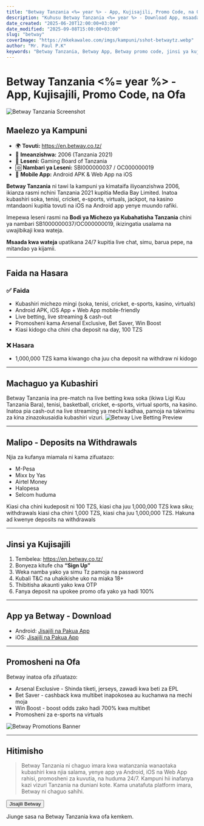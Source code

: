 ```yaml
---
title: "Betway Tanzania <%= year %> - App, Kujisajili, Promo Code, na Ofa"
description: "Kuhusu Betway Tanzania <%= year %> - Download App, msaada wa kujisajili, promo code, na ofa. Ijue kampuni hii kwa undani, faida na hasara za kuitumia."
date_created: "2025-06-20T12:00:00+03:00"
date_modified: "2025-09-08T15:00:00+03:00"
slug: "betway"
coverImage: "https://mkekawaleo.com/imgs/kampuni/sshot-betwaytz.webp"
author: "Mr. Paul P.K"
keywords: "Betway Tanzania, Betway App, Betway promo code, jinsi ya kujisajili Betway, betting Tanzania"
---
```


# Betway Tanzania <%= year %> - App, Kujisajili, Promo Code, na Ofa
![Betway Tanzania Screenshot](/imgs/kampuni/sshot-betwaytz.webp)

## Maelezo ya Kampuni
- 🌍 **Tovuti:** <a href="/betway/register" target="_blank" rel="nofollow sponsored">https://en.betway.co.tz/</a>
- 📅 **Imeanzishwa:** 2006 (Tanzania 2021)
- 🎰 **Leseni:** Gaming Board of Tanzania
- 🆔 **Nambari ya Leseni:** SBI000000037 / OC000000019
- 📱 **Mobile App:** Android APK & Web App na iOS

**Betway Tanzania** ni tawi la kampuni ya kimataifa iliyoanzishwa 2006, ikianza rasmi nchini Tanzania 2021 kupitia Media Bay Limited. Inatoa kubashiri soka, tenisi, cricket, e-sports, virtuals, jackpot, na kasino mtandaoni kupitia tovuti na iOS na Android app yenye muundo rafiki.

Imepewa leseni rasmi na **Bodi ya Michezo ya Kubahatisha Tanzania** chini ya nambari SB1000000037/OC000000019, ikizingatia usalama na uwajibikaji kwa wateja.

**Msaada kwa wateja** upatikana 24/7 kupitia live chat, simu, barua pepe, na mitandao ya kijamii.

---

## Faida na Hasara

### ✅ Faida
- Kubashiri michezo mingi (soka, tenisi, cricket, e-sports, kasino, virtuals)
- Android APK, iOS App + Web App mobile-friendly
- Live betting, live streaming & cash-out
- Promosheni kama Arsenal Exclusive, Bet Saver, Win Boost
- Kiasi kidogo cha chini cha deposit na day, 100 TZS

### ❌ Hasara
- 1,000,000 TZS kama kiwango cha juu cha deposit na withdraw ni kidogo

---

## Machaguo ya Kubashiri
Betway Tanzania ina pre-match na live betting kwa soka (ikiwa Ligi Kuu Tanzania Bara), tenisi, basketball, cricket, e-sports, virtual sports, na kasino. Inatoa pia cash-out na live streaming ya mechi kadhaa, pamoja na takwimu za kina zinazokusaidia kubashiri vizuri.
![Betway Live Betting Preview](/imgs/kampuni/sshot-betwaytz-live.webp)

---

## Malipo - Deposits na Withdrawals
Njia za kufanya miamala ni kama zifuatazo:
- M-Pesa
- Mixx by Yas
- Airtel Money
- Halopesa
- Selcom huduma

Kiasi cha chini kudeposit ni 100 TZS, kiasi cha juu 1,000,000 TZS kwa siku; withdrawals kiasi cha chini 1,000 TZS, kiasi cha juu 1,000,000 TZS. Hakuna ad kwenye deposits na withdrawals

---

## Jinsi ya Kujisajili
1. Tembelea: <a href="/betway/register" target="_blank" rel="nofollow sponsored">https://en.betway.co.tz/</a>
2. Bonyeza kitufe cha <strong>“Sign Up”</strong>
3. Weka namba yako ya simu Tz pamoja na password
4. Kubali T&C na uhakikishe uko na miaka 18+
5. Thibitisha akaunti yako kwa OTP
6. Fanya deposit na upokee promo ofa yako ya hadi 100%

---

## App ya Betway - Download
- <i class="fa-brands fa-android me-1"></i> Android: <a href="/betway/register" target="_blank" rel="nofollow sponsored">Jisajili na Pakua App</a>
- <i class="fa-brands fa-apple me-1"></i> iOS: <a href="/betway/register" target="_blank" rel="nofollow sponsored">Jisajili na Pakua App</a>

---

## Promosheni na Ofa
Betway inatoa ofa zifuatazo:
- Arsenal Exclusive - Shinda tiketi, jerseys, zawadi kwa beti za EPL
- Bet Saver - cashback kwa multibet inapokosea au kuchanwa na mechi moja
- Win Boost - boost odds zako hadi 700% kwa multibet
- Promosheni za e-sports na virtuals

![Betway Promotions Banner](/imgs/betsaver.webp)

---

## Hitimisho
> Betway Tanzania ni chaguo imara kwa watanzania wanaotaka kubashiri kwa njia salama, yenye app ya Android, iOS na Web App rahisi, promosheni za kuvutia, na huduma 24/7. Kampuni hii inafanya kazi vizuri Tanzania na duniani kote. Kama unatafuta platform imara, Betway ni chaguo sahihi.

<div class="aff-cont">
    <div>
      <button type="button" onclick="window.open('/betway/register', '_blank')">
        Jisajili Betway
        <i class="fffas fa-solid fa-up-right-from-square ms-2 text-light"></i>
      </button>
    </div>
    <p class="text-center">Jiunge sasa na Betway Tanzania kwa ofa kemkem.</p>
</div>
